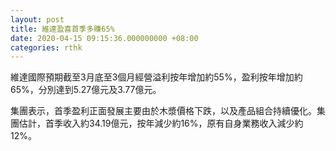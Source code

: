 ```yaml
---
layout: post
title: 維達盈喜首季多賺65%
date: 2020-04-15 09:15:36.000000000 +08:00
categories: rthk
---
```


維達國際預期截至3月底至3個月經營溢利按年增加約55%，盈利按年增加約65%，分別達到5.27億元及3.77億元。

集團表示，首季盈利正面發展主要由於木漿價格下跌，以及產品組合持續優化。集團估計，首季收入約34.19億元，按年減少約16%，原有自身業務收入減少約12%。

